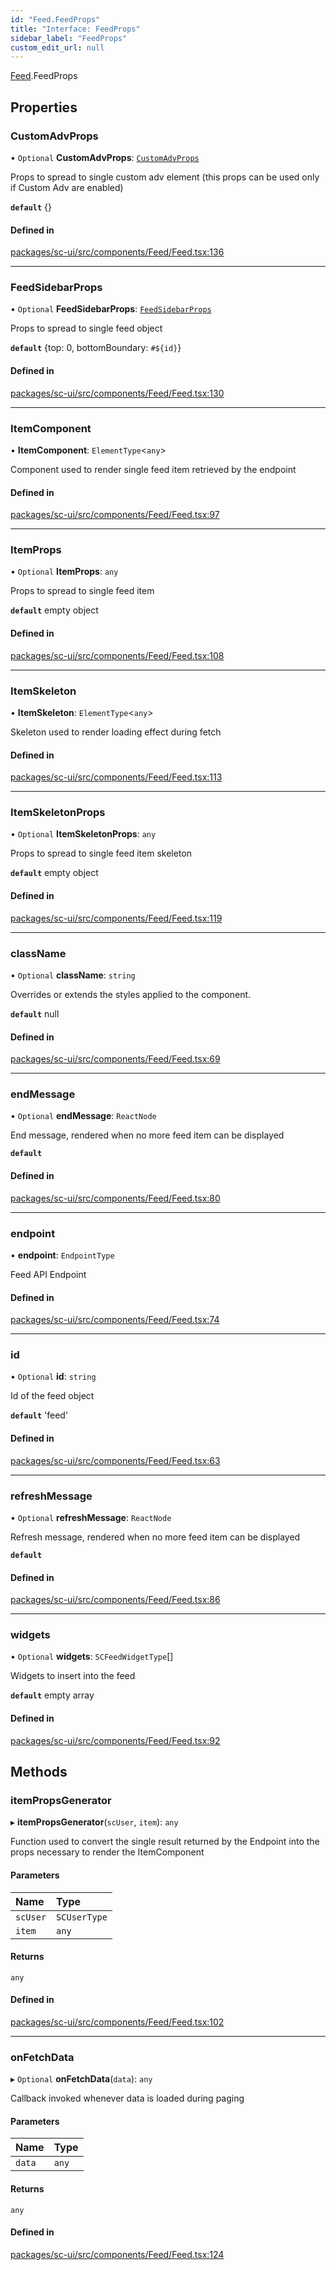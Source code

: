 ```yaml
---
id: "Feed.FeedProps"
title: "Interface: FeedProps"
sidebar_label: "FeedProps"
custom_edit_url: null
---
```


[Feed](../modules/Feed.md).FeedProps

## Properties

### CustomAdvProps

• `Optional` **CustomAdvProps**: [`CustomAdvProps`](CustomAdv.CustomAdvProps.md)

Props to spread to single custom adv element (this props can be used only if Custom Adv are enabled)

**`default`** {}

#### Defined in

[packages/sc-ui/src/components/Feed/Feed.tsx:136](https://github.com/selfcommunity/community-ui/blob/de7e3c8/packages/sc-ui/src/components/Feed/Feed.tsx#L136)

___

### FeedSidebarProps

• `Optional` **FeedSidebarProps**: [`FeedSidebarProps`](Feed.FeedSidebarProps.md)

Props to spread to single feed object

**`default`** {top: 0, bottomBoundary: `#${id}`}

#### Defined in

[packages/sc-ui/src/components/Feed/Feed.tsx:130](https://github.com/selfcommunity/community-ui/blob/de7e3c8/packages/sc-ui/src/components/Feed/Feed.tsx#L130)

___

### ItemComponent

• **ItemComponent**: `ElementType`<`any`\>

Component used to render single feed item retrieved by the endpoint

#### Defined in

[packages/sc-ui/src/components/Feed/Feed.tsx:97](https://github.com/selfcommunity/community-ui/blob/de7e3c8/packages/sc-ui/src/components/Feed/Feed.tsx#L97)

___

### ItemProps

• `Optional` **ItemProps**: `any`

Props to spread to single feed item

**`default`** empty object

#### Defined in

[packages/sc-ui/src/components/Feed/Feed.tsx:108](https://github.com/selfcommunity/community-ui/blob/de7e3c8/packages/sc-ui/src/components/Feed/Feed.tsx#L108)

___

### ItemSkeleton

• **ItemSkeleton**: `ElementType`<`any`\>

Skeleton used to render loading effect during fetch

#### Defined in

[packages/sc-ui/src/components/Feed/Feed.tsx:113](https://github.com/selfcommunity/community-ui/blob/de7e3c8/packages/sc-ui/src/components/Feed/Feed.tsx#L113)

___

### ItemSkeletonProps

• `Optional` **ItemSkeletonProps**: `any`

Props to spread to single feed item skeleton

**`default`** empty object

#### Defined in

[packages/sc-ui/src/components/Feed/Feed.tsx:119](https://github.com/selfcommunity/community-ui/blob/de7e3c8/packages/sc-ui/src/components/Feed/Feed.tsx#L119)

___

### className

• `Optional` **className**: `string`

Overrides or extends the styles applied to the component.

**`default`** null

#### Defined in

[packages/sc-ui/src/components/Feed/Feed.tsx:69](https://github.com/selfcommunity/community-ui/blob/de7e3c8/packages/sc-ui/src/components/Feed/Feed.tsx#L69)

___

### endMessage

• `Optional` **endMessage**: `ReactNode`

End message, rendered when no more feed item can be displayed

**`default`** <FormattedMessage id="ui.feed.noOtherFeedObject" defaultMessage="ui.feed.noOtherFeedObject" />

#### Defined in

[packages/sc-ui/src/components/Feed/Feed.tsx:80](https://github.com/selfcommunity/community-ui/blob/de7e3c8/packages/sc-ui/src/components/Feed/Feed.tsx#L80)

___

### endpoint

• **endpoint**: `EndpointType`

Feed API Endpoint

#### Defined in

[packages/sc-ui/src/components/Feed/Feed.tsx:74](https://github.com/selfcommunity/community-ui/blob/de7e3c8/packages/sc-ui/src/components/Feed/Feed.tsx#L74)

___

### id

• `Optional` **id**: `string`

Id of the feed object

**`default`** 'feed'

#### Defined in

[packages/sc-ui/src/components/Feed/Feed.tsx:63](https://github.com/selfcommunity/community-ui/blob/de7e3c8/packages/sc-ui/src/components/Feed/Feed.tsx#L63)

___

### refreshMessage

• `Optional` **refreshMessage**: `ReactNode`

Refresh message, rendered when no more feed item can be displayed

**`default`** <FormattedMessage id="ui.feed.refreshRelease" defaultMessage="ui.feed.refreshRelease" />

#### Defined in

[packages/sc-ui/src/components/Feed/Feed.tsx:86](https://github.com/selfcommunity/community-ui/blob/de7e3c8/packages/sc-ui/src/components/Feed/Feed.tsx#L86)

___

### widgets

• `Optional` **widgets**: `SCFeedWidgetType`[]

Widgets to insert into the feed

**`default`** empty array

#### Defined in

[packages/sc-ui/src/components/Feed/Feed.tsx:92](https://github.com/selfcommunity/community-ui/blob/de7e3c8/packages/sc-ui/src/components/Feed/Feed.tsx#L92)

## Methods

### itemPropsGenerator

▸ **itemPropsGenerator**(`scUser`, `item`): `any`

Function used to convert the single result returned by the Endpoint into the props necessary to render the ItemComponent

#### Parameters

| Name | Type |
| :------ | :------ |
| `scUser` | `SCUserType` |
| `item` | `any` |

#### Returns

`any`

#### Defined in

[packages/sc-ui/src/components/Feed/Feed.tsx:102](https://github.com/selfcommunity/community-ui/blob/de7e3c8/packages/sc-ui/src/components/Feed/Feed.tsx#L102)

___

### onFetchData

▸ `Optional` **onFetchData**(`data`): `any`

Callback invoked whenever data is loaded during paging

#### Parameters

| Name | Type |
| :------ | :------ |
| `data` | `any` |

#### Returns

`any`

#### Defined in

[packages/sc-ui/src/components/Feed/Feed.tsx:124](https://github.com/selfcommunity/community-ui/blob/de7e3c8/packages/sc-ui/src/components/Feed/Feed.tsx#L124)

